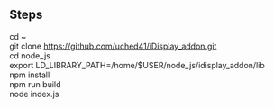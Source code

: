 ## Steps
cd ~  
git clone https://github.com/uched41/iDisplay_addon.git  
cd node_js  
export LD_LIBRARY_PATH=/home/$USER/node_js/idisplay_addon/lib  
npm install  
npm run build   
node index.js  